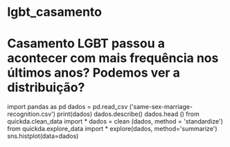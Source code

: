 # lgbt_casamento 

# Casamento LGBT passou a acontecer com mais frequência nos últimos anos? Podemos ver a distribuição?
import pandas as pd
dados = pd.read_csv ('same-sex-marriage-recognition.csv')
print(dados)
dados.describe()
dados.head ()
from quickda.clean_data import *
dados = clean (dados, method = 'standardize')
from quickda.explore_data import *
explore(dados, method='summarize')
sns.histplot(data=dados)

